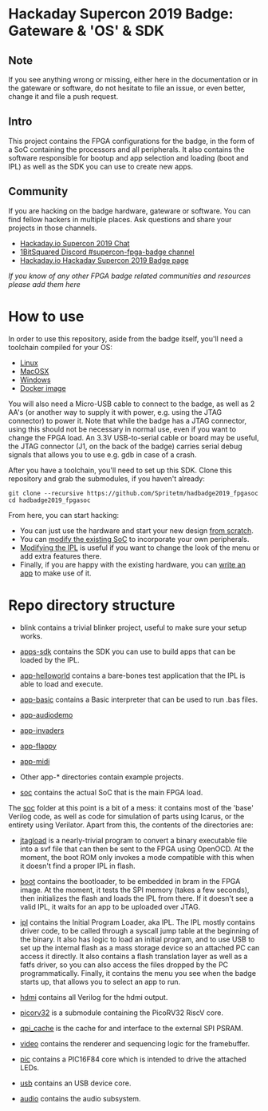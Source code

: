 Hackaday Supercon 2019 Badge: Gateware & 'OS' & SDK
===================================================

Note
----

If you see anything wrong or missing, either here in the documentation or in the gateware
or software, do not hesitate to file an issue, or even better, change it and file a push
request.

Intro
-----

This project contains the FPGA configurations for the badge, in the form of a SoC
containing the processors and all peripherals. It also contains the software 
responsible for bootup and app selection and loading (boot and IPL) as well
as the SDK you can use to create new apps.

Community
---------

If you are hacking on the badge hardware, gateware or software. You can find
fellow hackers in multiple places. Ask questions and share your projects in
those channels.

* [Hackaday.io Supercon 2019 Chat](https://hackaday.io/messages/room/280647)
* [1BitSquared Discord #supercon-fpga-badge channel](https://1bitsquared.com/pages/chat)
* [Hackaday.io Hackaday Supercon 2019 Badge page](https://hackaday.io/project/167255-2019-hackaday-superconference-badge)

*If you know of any other FPGA badge related communities and resources please
add them here*

How to use
==========

In order to use this repository, aside from the badge itself, you'll need a toolchain
compiled for your OS:

- [Linux](./doc/toolchain-lin.md)
- [MacOSX](./doc/toolchain-mac.md)
- [Windows](./doc/toolchain-win.md)
- [Docker image](./doc/toolchain-docker.md)

You will also need a Micro-USB cable to connect to the badge, as well as 2 AA's (or another
way to supply it with power, e.g. using the JTAG connector) to power it. Note that while
the badge has a JTAG connector, using this should not be necessary in normal use, even if
you want to change the FPGA load. An 3.3V USB-to-serial cable or board may be useful, the
JTAG connector (J1, on the back of the badge) carries serial debug signals that allows you 
to use e.g. gdb in case of a crash.

After you have a toolchain, you'll need to set up this SDK. Clone this repository and grab 
the submodules, if you haven't already:
```
git clone --recursive https://github.com/Spritetm/hadbadge2019_fpgasoc
cd hadbadge2019_fpgasoc
```

From here, you can start hacking:

- You can just use the hardware and start your new design [from scratch](doc/fpga_dev.md).
- You can [modify the existing SoC](doc/soc_dev.md) to incorporate your own peripherals.
- [Modifying the IPL](doc/ipl_dev.md) is useful if you want to change the look of the menu
  or add extra features there.
- Finally, if you are happy with the existing hardware, you can [write an app](doc/app_dev.md)
  to make use of it.


Repo directory structure
========================

- blink contains a trivial blinker project, useful to make sure your setup 
works. 

- [apps-sdk](./apps-sdk/) contains the SDK you can use to build apps that can be loaded by the IPL.

- [app-helloworld](./app-helloworld/) contains a bare-bones test application that the IPL is able to load and execute. 

- [app-basic](./app-basic/) contains a Basic interpreter that can be used to run .bas files.

- [app-audiodemo](./app-audiodemo/)

- [app-invaders](./app-invaders/)

- [app-flappy](./app-flappy/)

- [app-midi](./app-midi/)

- Other app-* directories contain example projects.

- [soc](./soc/) contains the actual SoC that is the main FPGA load.

The [soc](./soc/) folder at this point is a bit of a mess: it contains most of the 'base' Verilog code,
as well as code for simulation of parts using Icarus, or the entirety using Verilator. Apart
from this, the contents of the directories are:

- [jtagload](./soc/jtagload/) is a nearly-trivial program to convert a binary executable file into a svf file 
that can then be sent to the FPGA using OpenOCD. At the moment, the boot ROM only invokes a
mode compatible with this when it doesn't find a proper IPL in flash.

- [boot](./soc/boot/) contains the bootloader, to be embedded in bram in the FPGA image. At the moment,
it tests the SPI memory (takes a few seconds), then initializes the flash and loads the
IPL from there. If it doesn't see a valid IPL, it waits for an app to be uploaded over
JTAG.

- [ipl](./soc/ipl/) contains the Initial Program Loader, aka IPL. The IPL mostly contains driver code,
to be called through a syscall jump table at the beginning of the binary. It also has logic
to load an initial program, and to use USB to set up the internal flash as a mass storage device
so an attached PC can access it directly. It also contains a flash translation layer as well
as a fatfs driver, so you can also access the files dropped by the PC programmatically. 
Finally, it contains the menu you see when the badge starts up, that allows you to select an app
to run.

- [hdmi](./soc/hdmi/) contains all Verilog for the hdmi output.

- [picorv32](https://github.com/cliffordwolf/picorv32/tree/e0baf2e0bd49fdddef2e3440c1f6364478655154) is a submodule containing the PicoRV32 RiscV core.

- [qpi_cache](./soc/qpi_cache/) is the cache for and interface to the external SPI PSRAM.

- [video](./soc/video/) contains the renderer and sequencing logic for the framebuffer.

- [pic](./soc/pic/) contains a PIC16F84 core which is intended to drive the attached LEDs.

- [usb](./soc/usb/) contains an USB device core.

- [audio](./soc/audio/) contains the audio subsystem.

